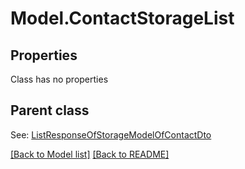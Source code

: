 # Model.ContactStorageList
## Properties
Class has no properties

## Parent class

See: [ListResponseOfStorageModelOfContactDto](ListResponseOfStorageModelOfContactDto.md)

[[Back to Model list]](Models.doc) [[Back to README]](README.md)


